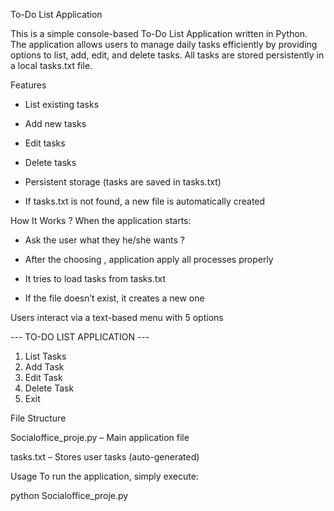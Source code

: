 To-Do List Application

This is a simple console-based To-Do List Application written in Python. The application allows users to manage daily tasks efficiently by providing options to list, add, edit, and delete tasks. All tasks are stored persistently in a local tasks.txt file.

Features

- List existing tasks 

- Add new tasks

- Edit tasks

- Delete tasks

- Persistent storage (tasks are saved in tasks.txt)

- If tasks.txt is not found, a new file is automatically created

How It Works ?
When the application starts:

- Ask the user what they he/she wants ?

- After the choosing , application apply all processes properly 

- It tries to load tasks from tasks.txt

- If the file doesn’t exist, it creates a new one

Users interact via a text-based menu with 5 options

--- TO-DO LIST APPLICATION ---
1. List Tasks
2. Add Task
3. Edit Task
4. Delete Task
5. Exit

File Structure

Socialoffice_proje.py – Main application file

tasks.txt – Stores user tasks (auto-generated)

Usage
To run the application, simply execute:

python Socialoffice_proje.py
